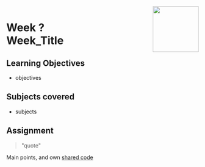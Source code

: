 <a href="../">
  <img src="/img/course_logo.avif" width="120" align="right">
</a>

# Week ? <br> Week_Title

## Learning Objectives
- objectives

## Subjects covered
- subjects

## Assignment

>"quote"

Main points, and own [shared code](./code.language) 
